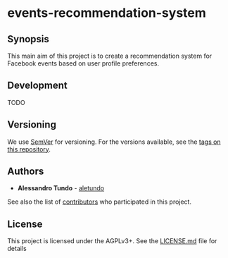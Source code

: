 # events-recommendation-system

## Synopsis
This main aim of this project is to create a recommendation system for Facebook
events based on user profile preferences.

## Development

TODO

## Versioning

We use [SemVer](http://semver.org/) for versioning. For the versions available, see the [tags on this repository](https://github.com/aletundo/events-recommendation-system/tags).

## Authors
* **Alessandro Tundo** - [aletundo](https://github.com/aletundo)

See also the list of [contributors](https://github.com/aletundo/events-recommendation-system/contributors) who participated in this project.

## License

This project is licensed under the AGPLv3+. See the [LICENSE.md](LICENSE.md) file for details
